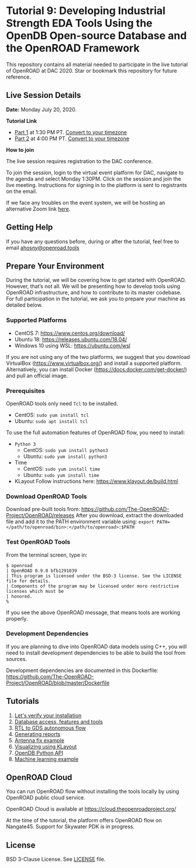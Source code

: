 # Tutorial 9: Developing Industrial Strength EDA Tools Using the OpenDB Open-source Database and the OpenROAD Framework

This repository contains all material needed to participate in the live tutorial of OpenROAD at DAC 2020. Star or bookmark this repository for future reference.

## Live Session Details

**Date:** Monday July 20, 2020.

**Tutorial Link** 
* [Part 1](http://www2.dac.com/events/eventdetails.aspx?id=295-228) at 1:30 PM PT. [Convert to your timezone](https://www.timeanddate.com/worldclock/converter.html?iso=20200720T203000&p1=224&p2=75&p3=70&p4=179&p5=136&p6=37&p7=195&p8=438&p9=33&p10=241&p11=240)
* [Part 2](http://www2.dac.com/events/eventdetails.aspx?id=295-235) at 4:00 PM PT. [Convert to your timezone](https://www.timeanddate.com/worldclock/converter.html?iso=20200720T230000&p1=224&p2=75&p3=70&p4=179&p5=136&p6=37&p7=195&p8=438&p9=33&p10=241&p11=240)

**How to join**

The live session requires registration to the DAC conference. 

To join the session, login to the virtual event platform for DAC, navigate to the agenda and select Monday 1:30PM. Click on the session and join the live meeting. Instructions for signing in to the platform is sent to registrants on the email.

If we face any troubles on the event system, we will be hosting an alternative Zoom link [here](https://brown.zoom.us/j/97979754782?pwd=TnVuZFJ1WTJoMTB0ZlIvU2dQOE5qZz09).

## Getting Help

If you have any questions before, during or after the tutorial, feel free to email [ahosny@openroad.tools](mailto:ahosny@openroad.tools)

## Prepare Your Environment

During the tutorial, we will be covering how to get started with OpenROAD. However, that’s not all. We will be presenting how to develop tools using OpenROAD infrastructure, and how to contribute to its master codebase. For full participation in the tutorial, we ask you to prepare your machine as detailed below.

### Supported Platforms
* CentOS 7: https://www.centos.org/download/
* Ubuntu 18: https://releases.ubuntu.com/18.04/
* Windows 10 using WSL: https://ubuntu.com/wsl

If you are not using any of the two platforms, we suggest that you download VirtualBox (https://www.virtualbox.org/) and install a supported platform. Alternatively, you can install Docker (https://docs.docker.com/get-docker/) and pull an official image.

### Prerequisites
OpenROAD tools only need `Tcl` to be installed.
* CentOS: `sudo yum install tcl`
* Ubuntu: `sudo apt install tcl`

To use the full automation features of OpenROAD flow, you need to install:
* `Python 3`
    * CentOS: `sudo yum install python3`
    * Ubuntu: `sudo yum install python3`
* Time
    * CentOS: `sudo yum install time`
    * Ubuntu: `sudo yum install time`
* KLayout
Follow instructions here: https://www.klayout.de/build.html

### Download OpenROAD Tools
Download pre-built tools from: https://github.com/The-OpenROAD-Project/OpenROAD/releases
After you download, extract the downloaded file and add it to the PATH environment variable using: `export PATH=</path/to/openroad/bin>:</path/to/openroad>:$PATH`

### Test OpenROAD Tools
From the terminal screen, type in:
```
$ openroad
| OpenROAD 0.9.0 bfb1291039
| This program is licensed under the BSD-3 license. See the LICENSE file for details. 
| Components of the program may be licensed under more restrictive licenses which must be
| honored.
%
```

If you see the above OpenROAD message, that means tools are working properly.

### Development Dependencies
If you are planning to dive into OpenROAD data models using C++, you will need to install development dependencies to be able to build the tool from sources.

Development dependencies are documented in this Dockerfile: https://github.com/The-OpenROAD-Project/OpenROAD/blob/master/Dockerfile

## Tutorials

1. [Let's verify your installation](1_verify_installation)
2. [Database access, features and tools](2_database_access)
3. [RTL to GDS autonomous flow](3_rtl_to_gds_autonomous_flow)
4. [Generating reports](4_generating_reports)
5. [Antenna fix example](5_antenna_fix_example)
6. [Visualizing using KLayout](6_visualizing_using_klayout)
7. [OpenDB Python API](7_opendb_python_api)
8. [Machine learning example](8_machine_learning_example)


## OpenROAD Cloud

You can run OpenROAD flow without installing the tools locally by using OpenROAD public cloud service.

OpenROAD Cloud is available at https://cloud.theopenroadproject.org/

At the time of the tutorial, the platform offers OpenROAD flow on Nangate45. Support for Skywater PDK is in progress.

## License
BSD 3-Clause License. See [LICENSE](LICENSE) file.